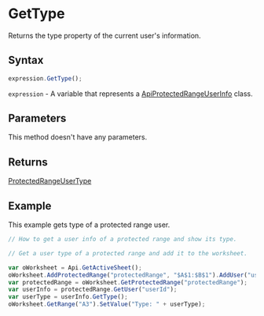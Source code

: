 # GetType

Returns the type property of the current user's information.

## Syntax

```javascript
expression.GetType();
```

`expression` - A variable that represents a [ApiProtectedRangeUserInfo](../ApiProtectedRangeUserInfo.md) class.

## Parameters

This method doesn't have any parameters.

## Returns

[ProtectedRangeUserType](../../Enumeration/ProtectedRangeUserType.md)

## Example

This example gets type of a protected range user.

```javascript editor-xlsx
// How to get a user info of a protected range and show its type.

// Get a user type of a protected range and add it to the worksheet.

var oWorksheet = Api.GetActiveSheet();
oWorksheet.AddProtectedRange("protectedRange", "$A$1:$B$1").AddUser("userId", "name", "CanView");
var protectedRange = oWorksheet.GetProtectedRange("protectedRange");
var userInfo = protectedRange.GetUser("userId");
var userType = userInfo.GetType();
oWorksheet.GetRange("A3").SetValue("Type: " + userType);
```
